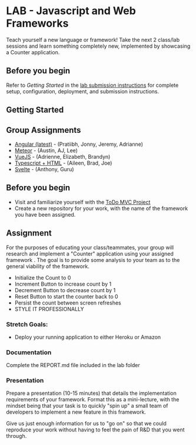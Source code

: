 # LAB - Javascript and Web Frameworks
 
 Teach yourself a new language or framework! Take the next 2 class/lab sessions and learn something completely new, implemented by showcasing a Counter application.
 
 
## Before you begin
Refer to *Getting Started*  in the [lab submission instructions](../../../reference/submission-instructions/labs/README.md) for complete setup, configuration, deployment, and submission instructions.
 
## Getting Started

## Group Assignments
* [Angular (latest)](https://angularjs.org/) - (Pratiibh, Jonny, Jeremy, Adrianne)
* [Meteor](https://www.meteor.com/) - (Austin, AJ, Lee)
* [VueJS](https://vuejs.org/) - (Adrienne, Elizabeth, Brandyn)
* [Typescript + HTML](https://www.typescriptlang.org/) - (Aileen, Brad, Joe)
* [Svelte](https://svelte.dev/) - (Anthony, Guru)

## Before you begin
* Visit and familiarize yourself with the [ToDo MVC Project](http://todomvc.com)
* Create a new repository for your work, with the name of the framework you have been assigned.

## Assignment
For the purposes of educating your class/teammates, your group will research and implement a "Counter" application using your assigned framework . The goal is to provide some analysis to your team as to the general viability of the framework. 

* Initialize the Count to 0
* Increment Button to increase count by 1
* Decrement Button to decrease count by 1
* Reset Button to start the counter back to 0
* Persist the count between screen refreshes
* STYLE IT PROFESSIONALLY

### Stretch Goals:
* Deploy your running application to either Heroku or Amazon

###  Documentation
Complete the REPORT.md file included in the lab folder

### Presentation
Prepare a presentation (10-15 minutes) that details the implementation requirements of your framework. Format this as a mini-lecture, with the mindset being that your task is to quickly "spin up" a small team of developers to implement a new feature in this framework.

Give us just enough information for us to "go on" so that we could reproduce your work without having to feel the pain of R&D that you went through.

